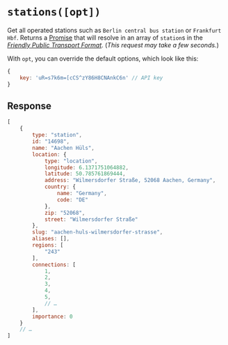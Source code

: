 # `stations([opt])`

Get all operated stations such as `Berlin central bus station` or `Frankfurt Hbf`. Returns a [Promise](https://developer.mozilla.org/en-US/docs/Web/JavaScript/Reference/Global_Objects/promise) that will resolve in an array of `station`s in the [*Friendly Public Transport Format*](https://github.com/public-transport/friendly-public-transport-format). (_This request may take a few seconds._)

With `opt`, you can override the default options, which look like this:

```javascript
{
	key: 'uR=s7k6m=[cCS^zY86H8CNAnkC6n' // API key
}
```

## Response

```js
[
	{
	    type: "station",
	    id: "14698",
	    name: "Aachen Hüls",
	    location: {
	        type: "location",
	        longitude: 6.1371751064882,
	        latitude: 50.785761869444,
	        address: "Wilmersdorfer Straße, 52068 Aachen, Germany",
	        country: {
	            name: "Germany",
	            code: "DE"
	        },
	        zip: "52068",
	        street: "Wilmersdorfer Straße"
	    },
	    slug: "aachen-huls-wilmersdorfer-strasse",
	    aliases: [],
	    regions: [
	        "243"
	    ],
	    connections: [
	        1,
	        2,
	        3,
	        4,
	        5,
	        // …
	    ],
	    importance: 0
	}
	// …
]
```
